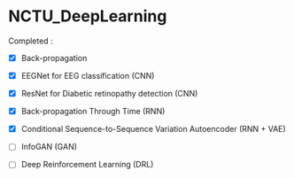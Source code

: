 # NCTU_DeepLearning
Completed :
- [x] Back-propagation
- [x] EEGNet for EEG classification (CNN)
- [x] ResNet for Diabetic retinopathy detection (CNN)
- [x] Back-propagation Through Time (RNN)
- [x] Conditional Sequence-to-Sequence Variation Autoencoder (RNN + VAE)
- [ ] InfoGAN (GAN) 
- [ ] Deep Reinforcement Learning (DRL)

